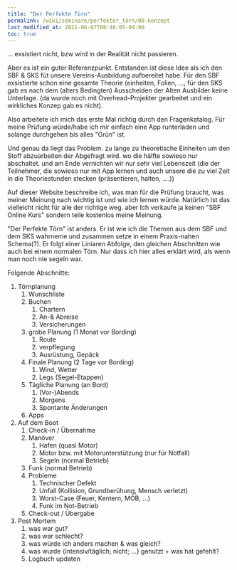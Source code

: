 ```yaml
---
title: "Der Perfekte Törn"
permalink: /wiki/seminare/perfekter_törn/00-konzept
last_modified_at: 2021-06-07T08:48:05-04:00
toc: true
---
```

... exsistiert nicht, bzw wird in der Realität nicht passieren.

Aber es ist ein guter Referenzpunkt.
Entstanden ist diese Idee als ich den SBF & SKS füt unsere Vereins-Ausbildung aufbereitet habe. 
Für den SBF exsistierte schon eine gesamte Theorie (einheiten, Folien, ..., für den SKS gab es nach dem (alters Bedingten) Ausscheiden der Alten Ausbilder keine Unterlage. (da wurde noch mit Overhead-Projekter gearbeitet und ein wirkliches Konzep gab es nicht).

Also arbeitete ich mich das erste Mal richtig durch den Fragenkatalog. Für meine Prüfung würde/habe ich mir einfach eine App runterladen und solange durchgehen bis alles "Grün" ist.

Und genau da liegt das Problem. zu lange zu theoretische Einheiten um den Stoff abzuarbeiten der Abgefragt wird. wo die hälfte sowieso nur abschaltet. und am Ende vernichten wir nur sehr viel Lebenszeit (die der Teilnehmer, die sowieso nur mit App lernen und auch unsere die zu viel Zeit in die Theoriestunden stecken (präsentieren, halten, ....))

Auf dieser Website beschreibe ich, was man für die Prüfung braucht, was meiner Meinung nach wichtig ist und wie ich lernen würde. Natürlich ist das vielleicht nicht für alle der richtige weg. aber Ich verkaufe ja keinen "SBF Online Kurs" sondern teile kostenlos meine Meinung.

"Der Perfekte Törn" ist anders. Er ist wie ich die Themen aus dem SBF und dem SKS wahrneme und zusammen setze in einem Praxis-nahen Schema(?). 
Er folgt einer Liniaren Abfolge, den gleichen Abschnitten wie auch bei einem normalen Törn. Nur dass ich hier alles erklärt wird, als wenn man noch nie segeln war.

Folgende Abschnitte:
1. Törnplanung
   1. Wunschliste
   2. Buchen
      1. Chartern
      2. An-& Abreise
      3. Versicherungen
   3. grobe Planung (1 Monat vor Bording)
      1. Route
      2. verpflegung
      3. Ausrüstung, Gepäck
   4. Finale Planung (2 Tage vor Bording)
      1. Wind, Wetter
      2. Legs (Segel-Etappen) 
   5. Tägliche Planung (an Bord)
      1. (Vor-)Abends
      2. Morgens
      3. Spontante Änderungen
   6. Apps
2. Auf dem Boot
   1. Check-in / Übernahme
   2. Manöver
      1. Hafen (quasi Motor)
      2. Motor bzw. mit Motorunterstützung (nur für Notfall)
      3. Segeln (normal Betrieb)
   3. Funk (normal Betrieb)
   4. Probleme
      1. Technischer Defekt
      2. Unfall (Kollision, Grundberühung, Mensch verletzt)
      3. Worst-Case (Feuer, Kentern, MOB, ...)
      4. Funk im Not-Betrieb
   5. Check-out / Übergabe
3. Post Mortem
   1. was war gut?
   2. was war schlecht?
   3. was würde ich anders machen & was gleich?
   4. was wurde {intensiv/täglich; nicht; ...} genutzt + was hat gefehlt?
   5. Logbuch updaten
